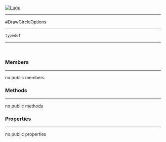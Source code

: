 
[![Logo](../../../images/logo.png)](../../../api/index.html)

---



#DrawCircleOptions



---

`typedef`
<span class="meta">

</span>


---

&nbsp;
&nbsp;

<h3>Members</h3> <hr/>no public members

<h3>Methods</h3> <hr/>no public methods

<h3>Properties</h3> <hr/>no public properties

&nbsp;
&nbsp;
&nbsp;